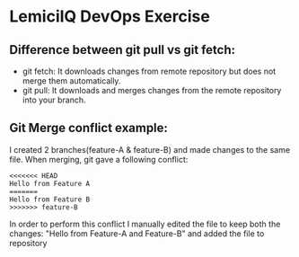 # LemiciIQ DevOps Exercise

## Difference between git pull vs git fetch:

- git fetch: It downloads changes from remote repository but does not merge them automatically.  
- git pull: It downloads and merges changes from the remote repository into your branch.


## Git Merge conflict example:
I created 2 branches(feature-A & feature-B) and made changes to the same file. When merging, git gave a following conflict:


```
<<<<<<< HEAD
Hello from Feature A
=======
Hello from Feature B
>>>>>>> feature-B 
```


In order to perform this conflict I manually edited the file to keep both the changes:
"Hello from Feature-A and Feature-B"
and added the file to repository

